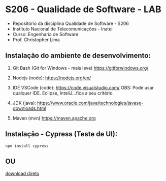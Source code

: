 # S206 - Qualidade de Software - LAB
- Repositório da disciplina Qualidade de Software - S206
- Instituto Nacional de Telecomunicações - Inatel
- Curso: Engenharia de Software
- Prof. Christopher Lima

## Instalação do ambiente de desenvolvimento:

1. Git Bash (Git for Windows - mais leve)
https://gitforwindows.org/

2. Nodejs (node):
https://nodejs.org/en/

3. IDE VSCode (code):
https://code.visualstudio.com/
OBS: Pode usar qualquer IDE. Eclipse, InteliJ...fica a seu critério.

4. JDK (java):
https://www.oracle.com/java/technologies/javase-downloads.html

5. Maven (mvn)
https://maven.apache.org


## Instalação - Cypress (Teste de UI):

```
npm install cypress
```
## OU

[download direto](https://download.cypress.io/desktop)
